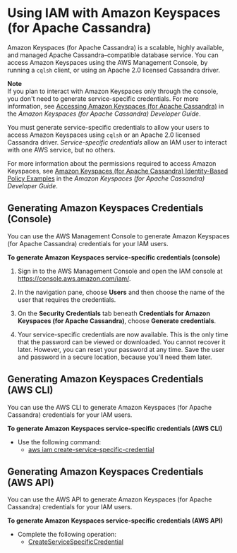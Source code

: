 # Using IAM with Amazon Keyspaces \(for Apache Cassandra\)<a name="id_credentials_keyspaces"></a>

Amazon Keyspaces \(for Apache Cassandra\) is a scalable, highly available, and managed Apache Cassandra–compatible database service\. You can access Amazon Keyspaces using the AWS Management Console, by running a `cqlsh` client, or using an Apache 2\.0 licensed Cassandra driver\. 

**Note**  
If you plan to interact with Amazon Keyspaces only through the console, you don't need to generate service\-specific credentials\. For more information, see [Accessing Amazon Keyspaces \(for Apache Cassandra\)](https://docs.aws.amazon.com/keyspaces/latest/devguide/console_keyspaces.html) in the *Amazon Keyspaces \(for Apache Cassandra\) Developer Guide*\.

You must generate service\-specific credentials to allow your users to access Amazon Keyspaces using `cqlsh` or an Apache 2\.0 licensed Cassandra driver\. *Service\-specific credentials* allow an IAM user to interact with one AWS service, but no others\. 

For more information about the permissions required to access Amazon Keyspaces, see [Amazon Keyspaces \(for Apache Cassandra\) Identity\-Based Policy Examples](https://docs.aws.amazon.com/keyspaces/latest/devguide/security_iam_id-based-policy-examples.html#security_iam_id-based-policy-examples-console) in the *Amazon Keyspaces \(for Apache Cassandra\) Developer Guide*\.

## Generating Amazon Keyspaces Credentials \(Console\)<a name="keyspaces_credentials_console"></a>

You can use the AWS Management Console to generate Amazon Keyspaces \(for Apache Cassandra\) credentials for your IAM users\.

**To generate Amazon Keyspaces service\-specific credentials \(console\)**

1. Sign in to the AWS Management Console and open the IAM console at [https://console\.aws\.amazon\.com/iam/](https://console.aws.amazon.com/iam/)\.

1. In the navigation pane, choose **Users** and then choose the name of the user that requires the credentials\.

1. On the **Security Credentials** tab beneath **Credentials for Amazon Keyspaces \(for Apache Cassandra\)**, choose **Generate credentials**\.

1. Your service\-specific credentials are now available\. This is the only time that the password can be viewed or downloaded\. You cannot recover it later\. However, you can reset your password at any time\. Save the user and password in a secure location, because you'll need them later\.

## Generating Amazon Keyspaces Credentials \(AWS CLI\)<a name="keyspaces_credentials_cli"></a>

You can use the AWS CLI to generate Amazon Keyspaces \(for Apache Cassandra\) credentials for your IAM users\.

**To generate Amazon Keyspaces service\-specific credentials \(AWS CLI\)**
+ Use the following command:
  + [aws iam create\-service\-specific\-credential](https://docs.aws.amazon.com/cli/latest/reference/iam/create-service-specific-credential.html)

## Generating Amazon Keyspaces Credentials \(AWS API\)<a name="keyspaces_credentials_api"></a>

You can use the AWS API to generate Amazon Keyspaces \(for Apache Cassandra\) credentials for your IAM users\.

**To generate Amazon Keyspaces service\-specific credentials \(AWS API\)**
+ Complete the following operation:
  + [CreateServiceSpecificCredential](https://docs.aws.amazon.com/IAM/latest/APIReference/API_CreateServiceSpecificCredential.html) 